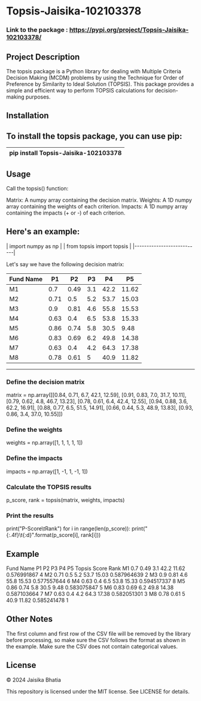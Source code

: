 # Topsis-Jaisika-102103378

### Link to the package : https://pypi.org/project/Topsis-Jaisika-102103378/

## Project Description

The topsis package is a Python library for dealing with Multiple Criteria Decision Making (MCDM) problems by using the Technique for Order of Preference by Similarity to Ideal Solution (TOPSIS). This package provides a simple and efficient way to perform TOPSIS calculations for decision-making purposes.

## Installation

To install the topsis package, you can use pip:
 --------------------------------------
| pip install Topsis-Jaisika-102103378 |
|--------------------------------------|

## Usage

Call the topsis() function:

Matrix: A numpy array containing the decision matrix.
Weights: A 1D numpy array containing the weights of each criterion.
Impacts: A 1D numpy array containing the impacts (+ or -) of each criterion.

Here's an example:
 ---------------------------
| import numpy as np        |
| from topsis import topsis |
|---------------------------|



Let's say we have the following decision matrix:

| Fund Name|    P1    |    P2    |     P3   |    P4    |     P5   |
|----------|----------|----------|----------|----------|----------|
| M1       |    0.7	  |   0.49   |     3.1	 |   42.2   |   11.62  |
| M2       |    0.71  |   0.5	   |     5.2	 |   53.7   |   15.03  |
| M3	      |    0.9	  |   0.81   |     4.6	 |   55.8   |   15.53  |
| M4	      |    0.63  |    0.4	  |     6.5	 |   53.8   |   15.33  |
| M5      	|    0.86  |   0.74	  |     5.8	 |   30.5	  |   9.48   |
| M6	      |    0.83  |   0.69	  |     6.2	 |   49.8	  |   14.38  |
| M7	      |    0.63  |   0.4	   |     4.2	 |   64.3   |  	17.38  |
| M8	      |    0.78  |   0.61	  |      5	  |   40.9	  |   11.82  |
-------------------------------------------------------------------
### Define the decision matrix
matrix = np.array([[0.84, 0.71, 6.7, 42.1, 12.59],
    [0.91, 0.83, 7.0, 31.7, 10.11],
    [0.79, 0.62, 4.8, 46.7, 13.23],
    [0.78, 0.61, 6.4, 42.4, 12.55],
    [0.94, 0.88, 3.6, 62.2, 16.91],
    [0.88, 0.77, 6.5, 51.5, 14.91],
    [0.66, 0.44, 5.3, 48.9, 13.83],
    [0.93, 0.86, 3.4, 37.0, 10.55]])

### Define the weights
weights = np.array([1, 1, 1, 1, 1])

### Define the impacts
impacts = np.array([1, -1, 1, -1, 1])

### Calculate the TOPSIS results
p_score, rank = topsis(matrix, weights, impacts)

### Print the results
print("P-Score\tRank")
for i in range(len(p_score)):
    print("{:.4f}\t{:d}".format(p_score[i], rank[i]))



## Example

Fund Name	P1	  P2	P3	  P4	P5	  Topsis Score	Rank
M1	        0.7	  0.49	3.1	42.2	11.62	0.576991867	4
M2	        0.71  0.5	5.2	53.7	15.03	0.587964639	2
M3	        0.9	  0.81	4.6	55.8	15.53	0.577557644	6
M4	        0.63  0.4	6.5	53.8	15.33	0.594517337	8
M5	        0.86  0.74	5.8	30.5	9.48	0.583075847	5
M6	        0.83  0.69	6.2	49.8	14.38	0.587103664	7
M7	        0.63  0.4	4.2	64.3	17.38	0.582051301	3
M8	        0.78  0.61	5	40.9	11.82	0.585241478	1





## Other Notes

The first column and first row of the CSV file will be removed by the library before processing, so make sure the CSV follows the format as shown in the example.
Make sure the CSV does not contain categorical values.

## License

© 2024 Jaisika Bhatia

This repository is licensed under the MIT license. See LICENSE for details.
